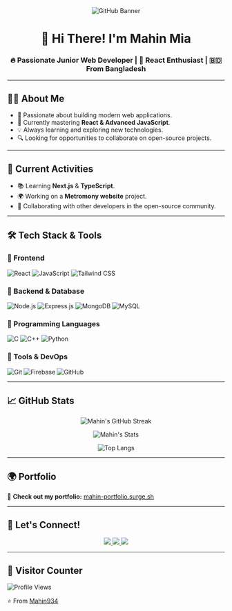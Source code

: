 <div align="center">
  <img src="https://i.ibb.co.com/5hmhDC9h/github-header-image-1.png" alt="GitHub Banner" />
</div>

<div align="center">

  <h1 align="center">🚀 Hi There! I'm Mahin Mia</h1>
  <h3 align="center">🔥 Passionate Junior Web Developer | 🎯 React Enthusiast | 🇧🇩 From Bangladesh</h3>
</div>

---

## 👨‍💻 About Me

- 🚀 Passionate about building modern web applications.
- 🎯 Currently mastering **React & Advanced JavaScript**.
- 💡 Always learning and exploring new technologies.
- 🔍 Looking for opportunities to collaborate on open-source projects.

---

## 📌 Current Activities

- 📚 Learning **Next.js** & **TypeScript**.
- 🌍 Working on a **Metromony website** project.
- 🤝 Collaborating with other developers in the open-source community.

---

## 🛠️ Tech Stack & Tools

### 🔹 Frontend
<p>
  <img src="https://img.shields.io/badge/React-20232A?style=for-the-badge&logo=react&logoColor=61DAFB" alt="React"/>
  <img src="https://img.shields.io/badge/JavaScript-F7DF1E?style=for-the-badge&logo=javascript&logoColor=black" alt="JavaScript"/>
  <img src="https://img.shields.io/badge/Tailwind_CSS-38B2AC?style=for-the-badge&logo=tailwind-css&logoColor=white" alt="Tailwind CSS"/>
</p>

### 🔹 Backend & Database
<p>
  <img src="https://img.shields.io/badge/Node.js-339933?style=for-the-badge&logo=node-dot-js&logoColor=white" alt="Node.js"/>
  <img src="https://img.shields.io/badge/Express-000000?style=for-the-badge&logo=express&logoColor=white" alt="Express.js"/>
  <img src="https://img.shields.io/badge/MongoDB-4EA94B?style=for-the-badge&logo=mongodb&logoColor=white" alt="MongoDB"/>
  <img src="https://img.shields.io/badge/MySQL-4479A1?style=for-the-badge&logo=mysql&logoColor=white" alt="MySQL"/>
</p>

### 🔹 Programming Languages
<p>
  <img src="https://img.shields.io/badge/C-00599C?style=for-the-badge&logo=c&logoColor=white" alt="C"/>
  <img src="https://img.shields.io/badge/C++-00599C?style=for-the-badge&logo=c%2B%2B&logoColor=white" alt="C++"/>
  <img src="https://img.shields.io/badge/Python-3776AB?style=for-the-badge&logo=python&logoColor=white" alt="Python"/>
</p>

### 🔹 Tools & DevOps
<p>
  <img src="https://img.shields.io/badge/Git-F05032?style=for-the-badge&logo=git&logoColor=white" alt="Git"/>
  <img src="https://img.shields.io/badge/Firebase-FFCA28?style=for-the-badge&logo=firebase&logoColor=black" alt="Firebase"/>
  <img src="https://img.shields.io/badge/GitHub-181717?style=for-the-badge&logo=github&logoColor=white" alt="GitHub"/>
</p>

---

## 📈 GitHub Stats

<div align="center">
  
  ![Mahin's GitHub Streak](https://github-readme-streak-stats.herokuapp.com?user=mahin934&theme=dark&hide_border=true)
  
  ![Mahin's Stats](https://github-readme-stats.vercel.app/api?username=mahin934&show_icons=true&theme=radical)
  
  ![Top Langs](https://github-readme-stats.vercel.app/api/top-langs/?username=mahin934&layout=compact&theme=vision-friendly-dark)

</div>

---

## 🌍 Portfolio

🔗 **Check out my portfolio:** [mahin-portfolio.surge.sh](https://mahin-portfolio.surge.sh/)

---

## 🤝 Let's Connect!

<p align="center">
  <a href="[https://linkedin.com/in/mahin](https://www.linkedin.com/in/mahin-mahin-94392a344/)" target="_blank">
    <img src="https://img.shields.io/badge/LinkedIn-0077B5?style=for-the-badge&logo=linkedin&logoColor=white"/>
  </a>
  <a href="[https://fb.com/mahin emran](https://www.facebook.com/share/1Beg7KE6fy/)" target="_blank">
    <img src="https://img.shields.io/badge/Facebook-1877F2?style=for-the-badge&logo=facebook&logoColor=white"/>
  </a>
  <a href="mailto:mahinmia934@gmail.com">
    <img src="https://img.shields.io/badge/Gmail-D14836?style=for-the-badge&logo=gmail&logoColor=white"/>
  </a>
</p>

---

## 👀 Visitor Counter

![Profile Views](https://komarev.com/ghpvc/?username=mahin934&color=blueviolet&style=flat-square)

⭐ From [Mahin934](https://github.com/mahin934)
